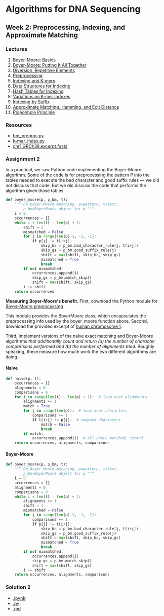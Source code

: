 # Algorithms for DNA Sequencing
## Week 2: Preprocessing, Indexing, and Approximate Matching
### Lectures
1. [Boyer-Moore: Basics](docs/boyer-moore.pdf)
2. [Boyer-Moore: Putting It All Together](docs/boyer-moore-together.pdf)
3. [Diversion: Repetitive Elements](docs/repetitive_elements.pdf)
4. [Preprocessing](docs/preprocessing.pdf)
5. [Indexing and K-mers](docs/indexing_kmers.pdf)
6. [Data Structures for Indexing](docs/data_structures.pdf)
7. [Hash Tables for Indexing](docs/hash_tables.pdf)
8. [Variations on K-mer Indexes](docs/indexing_variations.pdf)
9. [Indexing by Suffix](docs/suffix.pdf)
10. [Approximate Matching, Hamming, and Edit Distance](docs/approximate.pdf)
11. [Pigeonhole Principle](docs/pigeonhole.pdf)

### Resources
* [bm_preproc.py](bm_preproc.py)
* [k-mer_index.py](k-mer_index.py)
* [chr1.GRCh38.excerpt.fasta](chr1.GRCh38.excerpt.fasta)

### Assignment 2
In a practical, we saw Python code implementing the Boyer-Moore algorithm. Some of the code is for preprocessing the pattern P into the tables needed to execute the bad character and good suffix rules — we did not discuss that code. But we did discuss the code that performs the algorithm given those tables:
```python
def boyer_moore(p, p_bm, t):
    """ Do Boyer-Moore matching. p=pattern, t=text,
        p_bm=BoyerMoore object for p """
    i = 0
    occurrences = []
    while i < len(t) - len(p) + 1:
        shift = 1
        mismatched = False
        for j in range(len(p)-1, -1, -1):
            if p[j] != t[i+j]:
                skip_bc = p_bm.bad_character_rule(j, t[i+j])
                skip_gs = p_bm.good_suffix_rule(j)
                shift = max(shift, skip_bc, skip_gs)
                mismatched = True
                break
        if not mismatched:
            occurrences.append(i)
            skip_gs = p_bm.match_skip()
            shift = max(shift, skip_gs)
        i += shift
    return occurrences
```

**Measuring Boyer-Moore's benefit.** First, download the Python module for [Boyer-Moore preprocessing](bm_preproc.py)

This module provides the BoyerMoore class, which encapsulates the preprocessing info used by the boyer_moore function above. Second, download the provided excerpt of [human chromosome 1](chr1.GRCh38.excerpt.fasta).

Third, implement versions of the naive exact matching and Boyer-Moore algorithms *that additionally count and return (a) the number of character comparisons performed and (b) the number of alignments tried.* Roughly speaking, these measure how much work the two different algorithms are doing.

#### Naive
```python
def naive(p, t):
    occurrences = []
    alignments = 0
    comparisons = 0
    for i in range(len(t) - len(p) + 1):  # loop over alignments
        alignments += 1
        match = True
        for j in range(len(p)):  # loop over characters
            comparisons += 1
            if t[i+j] != p[j]:  # compare characters
                match = False
                break
        if match:
            occurrences.append(i)  # all chars matched; record
    return occurrences, alignments, comparisons
```

#### Boyer-Moore
```python
def boyer_moore(p, p_bm, t):
    """ Do Boyer-Moore matching. p=pattern, t=text,
        p_bm=BoyerMoore object for p """
    i = 0
    occurrences = []
    alignments = 0
    comparisons = 0
    while i < len(t) - len(p) + 1:
        alignments += 1
        shift = 1
        mismatched = False
        for j in range(len(p)-1, -1, -1):
            comparisons += 1
            if p[j] != t[i+j]:
                skip_bc = p_bm.bad_character_rule(j, t[i+j])
                skip_gs = p_bm.good_suffix_rule(j)
                shift = max(shift, skip_bc, skip_gs)
                mismatched = True
                break
        if not mismatched:
            occurrences.append(i)
            skip_gs = p_bm.match_skip()
            shift = max(shift, skip_gs)
        i += shift
    return occurrences, alignments, comparisons
```

### Solution 2
* [.ipynb](2_assignment.ipynb)
* [.py](2_assignment.py)
* [.md](2_assignment.md)
